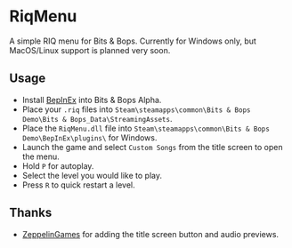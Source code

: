# RiqMenu

A simple RIQ menu for Bits & Bops. Currently for Windows only, but MacOS/Linux support is planned very soon.

## Usage

- Install [BepInEx](https://docs.bepinex.dev/articles/user_guide/installation/index.html) into Bits & Bops Alpha.
- Place your `.riq` files into `Steam\steamapps\common\Bits & Bops Demo\Bits & Bops_Data\StreamingAssets`.
- Place the `RiqMenu.dll` file into `Steam\steamapps\common\Bits & Bops Demo\BepInEx\plugins\` for Windows.
- Launch the game and select `Custom Songs` from the title screen to open the menu.
- Hold `P` for autoplay.
- Select the level you would like to play.
- Press `R` to quick restart a level.

## Thanks

- [ZeppelinGames](https://github.com/ZeppelinGames) for adding the title screen button and audio previews.
